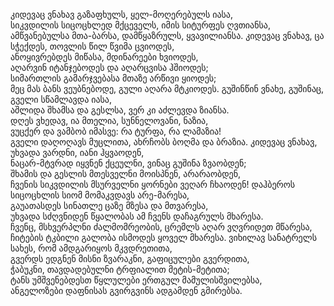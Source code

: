 კიდევაც ვნახავ გაზაფხულს, ყელ-მოღერებულს იასა,  
სიკვდილის სიცოცხლედ მქცეველს, იმის სიტურფეს ღვთიანსა,  
ამწვანებულსა მთა-ბარსა, დამწყაზრულს, ყვავილიანსა.
კიდევაც ვნახავ, ცა სჭექდეს, თოვლის წილ წვიმა ცვიოდეს,  
ანოყივრებდეს მიწასა, მდინარეები ხვიოდეს,  
აღარვინ იტანჯებოდეს და აღარცვისა ჰშიოდეს;  
სიმართლის გამარჯვებასა მთაზე არწივი ყიოდეს;  
მეც მას ბანს ვეუბნებოდე, გული აღარა მტკიოდეს.
გუშინწინ ვნახე, გუშინაც, გველი სწამლავდა იასა,  
აშლიდა შხამსა და გესლსა, ვერ კი აძლევდა ზიანსა.  
დღეს ვხედავ, ია მთელია, სუნნელოვანი, ნაზია,  
ვუცქერ და ვამბობ იმასვე: რა ტურფა, რა ლამაზია!  
გველი დაღოღავს მუცლითა, ახრჩობს ბოღმა და ბრაზია.
კიდევაც ვნახავ, უხვადა ვარდნი, იანი ჰყვაოდენ,  
ნაცარ-მტვრად იყვნენ ქცეულნი, ვინაც გუშინა ზვაობდენ;  
შხამის და გესლის მთესველნი მოისპნენ, არარაობდენ,  
ჩვენის სიკვდილის მსურველნი ყორნები ვეღარ ჩხაოდენ!
დაჰბეროს სიცოცხლის სიომ მომაკვდავს არე-მარესა,  
გაუათასდეს სინათლე ცაზე მზესა და მთვარესა,  
უხვადა სძღვნიდენ წყალობას ამ ჩვენს დაჩაგრულს მხარესა.  
ჩვენც, მსხვერპლნი ძალმომრეობის, ცრემლს აღარ ვღვრიდეთ მწარესა,  
ჩიტების ტკბილი გალობა ისმოდეს ყოველ მხარესა.
ვიხილავ სანატრელს სახეს, რომ ამდგარიყოს მკვდრეთითა,  
გვერდს ედგნენ მისნი ზვარაკნი, გაფიცულები გვერდითა,  
ჭაბუკნი, თავდადებულნი ტრფიალით მეტის-მეტითა;  
ტანს უმშვენებდესთ წყლულები ერთგულ მამულისშვილებსა,  
ანგელოზები დაფნისას გვირგვინს ადგამდენ გმირებსა.